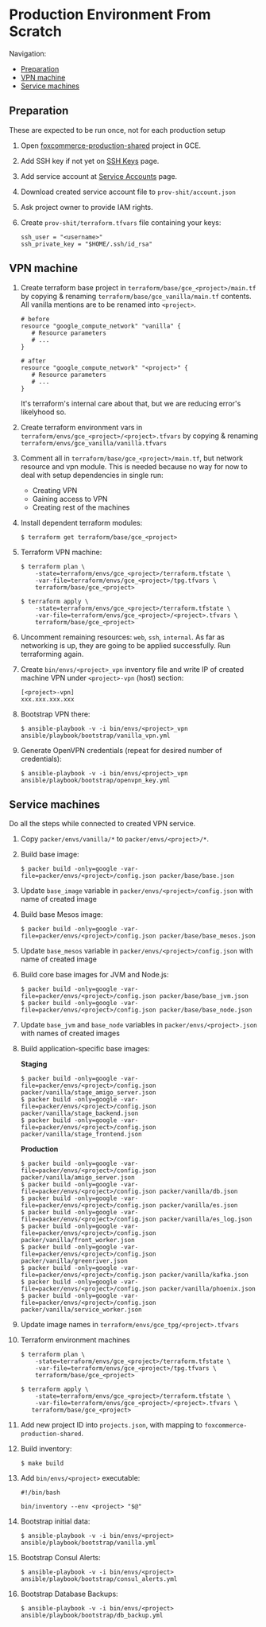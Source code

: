 # Production Environment From Scratch

Navigation:
* [Preparation](#preparation)
* [VPN machine](#vpn-machine)
* [Service machines](#service-machines)

## Preparation

These are expected to be run once, not for each production setup

1. Open [foxcommerce-production-shared](https://console.cloud.google.com/compute/instances?project=foxcomm-production-shared) project in GCE.
2. Add SSH key if not yet on [SSH Keys](https://console.cloud.google.com/compute/metadata/sshKeys) page.
3. Add service account at [Service Accounts](https://console.cloud.google.com/iam-admin/serviceaccounts/project) page.
4. Download created service account file to `prov-shit/account.json`
4. Ask project owner to provide IAM rights.
5. Create `prov-shit/terraform.tfvars` file containing your keys:

	```
	ssh_user = "<username>"
	ssh_private_key = "$HOME/.ssh/id_rsa"
	```

## VPN machine

1. Create terraform base project in `terraform/base/gce_<project>/main.tf` by copying & renaming `terraform/base/gce_vanilla/main.tf` contents. All vanilla mentions are to be renamed into `<project>`.

    ```
    # before
    resource "google_compute_network" "vanilla" {
       # Resource parameters
       # ...
    }

    # after
    resource "google_compute_network" "<project>" {
       # Resource parameters
       # ...
    }
    ```

    It's terraform's internal care about that, but we are reducing error's likelyhood so.

2. Create terraform environment vars in `terraform/envs/gce_<project>/<project>.tfvars` by copying & renaming `terraform/envs/gce_vanilla/vanilla.tfvars`

3. Comment all in `terraform/base/gce_<project>/main.tf`, but network resource and vpn module. This is needed because no way for now to deal with setup dependencies in single run:

    * Creating VPN
    * Gaining access to VPN
    * Creating rest of the machines

4. Install dependent terraform modules:

    ```
    $ terraform get terraform/base/gce_<project>
    ```

5. Terraform VPN machine:

    ```
    $ terraform plan \
        -state=terraform/envs/gce_<project>/terraform.tfstate \
        -var-file=terraform/envs/gce_<project>/tpg.tfvars \
        terraform/base/gce_<project>

    $ terraform apply \
        -state=terraform/envs/gce_<project>/terraform.tfstate \
        -var-file=terraform/envs/gce_<project>/<project>.tfvars \
        terraform/base/gce_<project>
   ```

6. Uncomment remaining resources: `web`, `ssh`, `internal`. As far as networking is up, they are going to be applied successfully. Run terraforming again.

7. Create `bin/envs/<project>_vpn` inventory file and write IP of created machine VPN under `<project>-vpn` (host) section:

    ```
    [<project>-vpn]
    xxx.xxx.xxx.xxx
    ```

8. Bootstrap VPN there:

    ```
    $ ansible-playbook -v -i bin/envs/<project>_vpn ansible/playbook/bootstrap/vanilla_vpn.yml
    ```

9. Generate OpenVPN credentials (repeat for desired number of credentials):

    ```
    $ ansible-playbook -v -i bin/envs/<project>_vpn ansible/playbook/bootstrap/openvpn_key.yml
    ```

## Service machines

Do all the steps while connected to created VPN service.

1. Copy `packer/envs/vanilla/*` to `packer/envs/<project>/*`.

2. Build base image:

    ```
    $ packer build -only=google -var-file=packer/envs/<project>/config.json packer/base/base.json
    ```

3. Update `base_image` variable in `packer/envs/<project>/config.json` with name of created image

4. Build base Mesos image:

    ```
    $ packer build -only=google -var-file=packer/envs/<project>/config.json packer/base/base_mesos.json
    ```

5. Update `base_mesos` variable in `packer/envs/<project>/config.json` with name of created image

6. Build core base images for JVM and Node.js:

    ```
    $ packer build -only=google -var-file=packer/envs/<project>/config.json packer/base/base_jvm.json
    $ packer build -only=google -var-file=packer/envs/<project>/config.json packer/base/base_node.json
    ```

7. Update `base_jvm` and `base_node` variables in `packer/envs/<project>.json` with names of created images

8. Build application-specific base images:

    **Staging**
    ```
    $ packer build -only=google -var-file=packer/envs/<project>/config.json packer/vanilla/stage_amigo_server.json
    $ packer build -only=google -var-file=packer/envs/<project>/config.json packer/vanilla/stage_backend.json
    $ packer build -only=google -var-file=packer/envs/<project>/config.json packer/vanilla/stage_frontend.json
    ```

    **Production**
    ```
    $ packer build -only=google -var-file=packer/envs/<project>/config.json packer/vanilla/amigo_server.json
    $ packer build -only=google -var-file=packer/envs/<project>/config.json packer/vanilla/db.json
    $ packer build -only=google -var-file=packer/envs/<project>/config.json packer/vanilla/es.json
    $ packer build -only=google -var-file=packer/envs/<project>/config.json packer/vanilla/es_log.json
    $ packer build -only=google -var-file=packer/envs/<project>/config.json packer/vanilla/front_worker.json
    $ packer build -only=google -var-file=packer/envs/<project>/config.json packer/vanilla/greenriver.json
    $ packer build -only=google -var-file=packer/envs/<project>/config.json packer/vanilla/kafka.json
    $ packer build -only=google -var-file=packer/envs/<project>/config.json packer/vanilla/phoenix.json
    $ packer build -only=google -var-file=packer/envs/<project>/config.json packer/vanilla/service_worker.json
    ```

9. Update image names in `terraform/envs/gce_tpg/<project>.tfvars`

10. Terraform environment machines

    ```
    $ terraform plan \
        -state=terraform/envs/gce_<project>/terraform.tfstate \
        -var-file=terraform/envs/gce_<project>/tpg.tfvars \
        terraform/base/gce_<project>

    $ terraform apply \
        -state=terraform/envs/gce_<project>/terraform.tfstate \
        -var-file=terraform/envs/gce_<project>/<project>.tfvars \
       terraform/base/gce_<project>
    ```

11. Add new project ID into `projects.json`, with mapping to `foxcommerce-production-shared`.

12. Build inventory:

    ```
    $ make build
    ```

13. Add `bin/envs/<project>` executable:

    ```
    #!/bin/bash

    bin/inventory --env <project> "$@"
    ```

14. Bootstrap initial data:

    ```
    $ ansible-playbook -v -i bin/envs/<project> ansible/playbook/bootstrap/vanilla.yml
    ```

15. Bootstrap Consul Alerts:

    ```
    $ ansible-playbook -v -i bin/envs/<project> ansible/playbook/bootstrap/consul_alerts.yml
    ```

16. Bootstrap Database Backups:

    ```
    $ ansible-playbook -v -i bin/envs/<project> ansible/playbook/bootstrap/db_backup.yml
    ```
